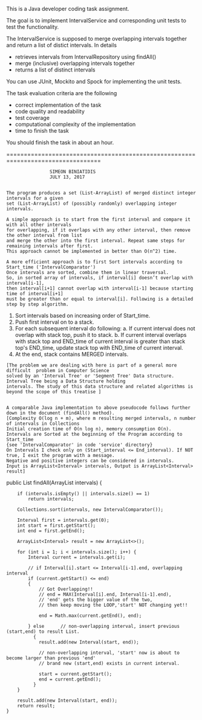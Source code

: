 This is a Java developer coding task assignment.

The goal is to implement IntervalService and corresponding unit tests to test the functionality.

The IntervalService is supposed to merge overlapping intervals together and return a list of distict intervals.
In details
 - retrieves intervals from IntervalRepository using findAll()
 - merge (inclusive) overlapping intervals together
 - returns a list of distinct intervals

You can use JUnit, Mockito and Spock for implementing the unit tests.

The task evaluation criteria are the following
 - correct implementation of the task
 - code quality and readability
 - test coverage
 - computational complexity of the implementation
 - time to finish the task

You should finish the task in about an hour.


=================================================================================

					SIMEON BINIATIDIS
					JULY 13, 2017
					
					
	The program produces a set (List-ArrayList) of merged distinct integer intervals for a given 
	set (List-ArrayList) of (possibly randomly) overlapping integer intervals.
	
	A simple approach is to start from the first interval and compare it with all other intervals 
	for overlapping, if it overlaps with any other interval, then remove the other interval from list 
	and merge the other into the first interval. Repeat same steps for remaining intervals after first. 
	This approach cannot be implemented in better than O(n^2) time.
	
	A more efficient approach is to first Sort intervals according to Start_time ('IntervalComparator')
	Once intervals are sorted, combine them in linear traversal. 
	So, in sorted array of intervals, if interval[i] doesn’t overlap with interval[i-1], 
	then interval[i+1] cannot overlap with interval[i-1] because starting time of interval[i+1] 
	must be greater than or equal to interval[i]. Following is a detailed step by step algorithm.
	
1.	Sort intervals based on increasing order of Start_time.
2.  Push first interval on to a stack.
3.  For each subsequent interval do following:
   a. If current interval does not overlap with stack top, push it to stack.
   b. If current interval overlaps with stack top and END_time of current interval 
      is greater than stack top's END_time, update stack top with END_time of current interval.
4.    At the end, stack contains MERGED intervals. 
	
	[The problem we are dealing with here is part of a general more difficult  problem in Computer Science
	solved by an 'Interval Tree' or 'Segment Tree' Data structure. Interval Tree being a Data Structure holding 
	intervals. The study of this data structure and related algorithms is beyond the scope of this treatise ]

	
	A comparable Java implementation to above pseudocode follows further down in the document (findAll() method).
	[Complexity O(log n + m), where m resulting merged intervals, n number of intervals in Collections
	Initial creation time of O(n log n), memory consumption O(n). 
	Intervals are Sorted at the beginning of the Program according to Start_time 
	{see 'IntervalComparator' in code 'service' directory}
	On Intervals I check only on (Start_interval <= End_interval). If NOT true, I exit the program with a message.
	Negative and positive integers can be considered in intervals. 
	Input is ArrayList<Interval> intervals, Output is ArrayList<Interval> result]
	
 public List<Interval> findAll(ArrayList<Interval> intervals) {

        if (intervals.isEmpty() || intervals.size() == 1)
            return intervals;

        Collections.sort(intervals, new IntervalComparator());

        Interval first = intervals.get(0);
        int start = first.getStart();
        int end = first.getEnd();

        ArrayList<Interval> result = new ArrayList<>();

        for (int i = 1; i < intervals.size(); i++) {
            Interval current = intervals.get(i);
			
			// if Interval[i].start <= Interval[i-1].end, overlapping interval
            if (current.getStart() <= end) 
			{   
				// Got Overlapping!!	  		
				// end = MAX(Interval[i].end, Interval[i-1].end), 
				// 'end' gets the bigger value of the two, 
				// then keep moving the LOOP,'start' NOT changing yet!!
				
                end = Math.max(current.getEnd(), end);
				
            } else 		// non-overlapping interval, insert previous (start,end) to result List.
			  {                
                result.add(new Interval(start, end));

				// non-overlapping interval, 'start' now is about to become larger than previous 'end' 
                // brand new (start,end) exists in current interval.
				
                start = current.getStart();
                end = current.getEnd();
              }
        }

        result.add(new Interval(start, end));
        return result;
    }	
	
	